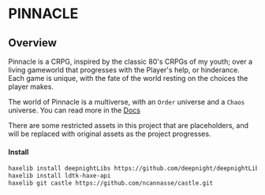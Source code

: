 # PINNACLE

## Overview

Pinnacle is a CRPG, inspired by the classic 80's CRPGs of my youth; over a living gameworld that progresses with the Player's help, or hinderance.  Each game is unique, with the fate of the world resting on the choices the player makes.

The world of Pinnacle is a multiverse, with an `Order` universe and a `Chaos` universe. You can read more in the [Docs](./docs/00-INDEX.md)

There are some restricted assets in this project that are placeholders, and will be replaced with original assets as the project progresses.

#### Install
```bash
haxelib install deepnightLibs https://github.com/deepnight/deepnightLibs.git
haxelib install ldtk-haxe-api
haxelib git castle https://github.com/ncannasse/castle.git
```
